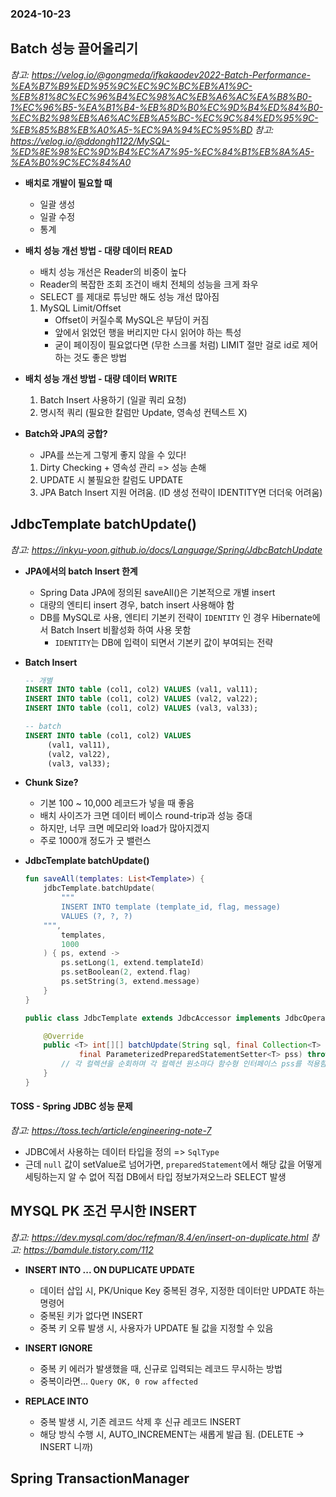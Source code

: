 ### 2024-10-23

## Batch 성능 끌어올리기
*참고: https://velog.io/@gongmeda/ifkakaodev2022-Batch-Performance-%EA%B7%B9%ED%95%9C%EC%9C%BC%EB%A1%9C-%EB%81%8C%EC%96%B4%EC%98%AC%EB%A6%AC%EA%B8%B0-1%EC%96%B5-%EA%B1%B4-%EB%8D%B0%EC%9D%B4%ED%84%B0-%EC%B2%98%EB%A6%AC%EB%A5%BC-%EC%9C%84%ED%95%9C-%EB%85%B8%EB%A0%A5-%EC%9A%94%EC%95%BD*
*참고: https://velog.io/@ddongh1122/MySQL-%ED%8E%98%EC%9D%B4%EC%A7%95-%EC%84%B1%EB%8A%A5-%EA%B0%9C%EC%84%A0*
- **배치로 개발이 필요할 때**
  - 일괄 생성
  - 일괄 수정
  - 통계

- **배치 성능 개선 방법 - 대량 데이터 READ**
  - 배치 성능 개선은 Reader의 비중이 높다
  - Reader의 복잡한 조회 조건이 배치 전체의 성능을 크게 좌우
  - SELECT 를 제대로 튜닝만 해도 성능 개선 많아짐
  1. MySQL Limit/Offset
     - Offset이 커질수록 MySQL은 부담이 커짐
     - 앞에서 읽었던 행을 버리지만 다시 읽어야 하는 특성
     - 굳이 페이징이 필요없다면 (무한 스크롤 처럼) LIMIT 절만 걸로 id로 제어 하는 것도 좋은 방법

- **배치 성능 개선 방법 - 대량 데이터 WRITE**
  1. Batch Insert 사용하기 (일괄 쿼리 요청)
  2. 명시적 쿼리 (필요한 칼럼만 Update, 영속성 컨텍스트 X)

- **Batch와 JPA의 궁합?**
  - JPA를 쓰는게 그렇게 좋지 않을 수 있다!
  1. Dirty Checking + 영속성 관리 => 성능 손해
  2. UPDATE 시 불필요한 칼럼도 UPDATE
  3. JPA Batch Insert 지원 어려움. (ID 생성 전략이 IDENTITY면 더더욱 어려움)

## JdbcTemplate batchUpdate()
*참고: https://inkyu-yoon.github.io/docs/Language/Spring/JdbcBatchUpdate*
- **JPA에서의 batch Insert 한계**
  - Spring Data JPA에 정의된 saveAll()은 기본적으로 개별 insert
  - 대량의 엔티티 insert 경우, batch insert 사용해야 함
  - DB를 MySQL로 사용, 엔티티 기본키 전략이 `IDENTITY` 인 경우 Hibernate에서 Batch Insert 비활성화 하여 사용 못함
    - `IDENTITY`는 DB에 입력이 되면서 기본키 값이 부여되는 전략

- **Batch Insert**
  ```sql
  -- 개별
  INSERT INTO table (col1, col2) VALUES (val1, val11);
  INSERT INTO table (col1, col2) VALUES (val2, val22);
  INSERT INTO table (col1, col2) VALUES (val3, val33);
  
  -- batch
  INSERT INTO table (col1, col2) VALUES
       (val1, val11),
       (val2, val22),
       (val3, val33);
  ```

- **Chunk Size?**
  - 기본 100 ~ 10,000 레코드가 넣을 때 좋음
  - 배치 사이즈가 크면 데이터 베이스 round-trip과 성능 증대
  - 하지만, 너무 크면 메모리와 load가 많아지겠지
  - 주로 1000개 정도가 굿 밸런스

- **JdbcTemplate batchUpdate()**
  ```kotlin
  fun saveAll(templates: List<Template>) {
      jdbcTemplate.batchUpdate(
          """
          INSERT INTO template (template_id, flag, message)
          VALUES (?, ?, ?)
      """,
          templates,
          1000
      ) { ps, extend ->
          ps.setLong(1, extend.templateId)
          ps.setBoolean(2, extend.flag)
          ps.setString(3, extend.message)
      }
  }
  ```
  ```java
  public class JdbcTemplate extends JdbcAccessor implements JdbcOperations {
  
      @Override
      public <T> int[][] batchUpdate(String sql, final Collection<T> batchArgs, final int batchSize,
              final ParameterizedPreparedStatementSetter<T> pss) throws DataAccessException {
          // 각 컬렉션을 순회하며 각 컬렉션 원소마다 함수형 인터페이스 pss를 적용함
      }
  }
  ```
  
#### TOSS - Spring JDBC 성능 문제
*참고: https://toss.tech/article/engineering-note-7*
- JDBC에서 사용하는 데이터 타입을 정의 => `SqlType`
- 근데 `null` 값이 setValue로 넘어가면, `preparedStatement`에서 해당 값을 어떻게 세팅하는지 알 수 없어 직접 DB에서 타입 정보가져오느라 SELECT 발생

## MYSQL PK 조건 무시한 INSERT 
*참고: https://dev.mysql.com/doc/refman/8.4/en/insert-on-duplicate.html*
*참고: https://bamdule.tistory.com/112*
- **INSERT INTO ... ON DUPLICATE UPDATE**
  - 데이터 삽입 시, PK/Unique Key 중복된 경우, 지정한 데이터만 UPDATE 하는 명령어 
  - 중복된 키가 없다면 INSERT
  - 중복 키 오류 발생 시, 사용자가 UPDATE 될 값을 지정할 수 있음

- **INSERT IGNORE**
  - 중복 키 에러가 발생했을 때, 신규로 입력되는 레코드 무시하는 방법
  - 중복이라면... `Query OK, 0 row affected`

- **REPLACE INTO**
  - 중복 발생 시, 기존 레코드 삭제 후 신규 레코드 INSERT
  - 해당 방식 수행 시, AUTO_INCREMENT는 새롭게 발급 됨. (DELETE -> INSERT 니까)

## Spring TransactionManager
